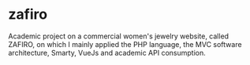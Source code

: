 # zafiro
Academic project on a commercial women's jewelry website, called ZAFIRO, on which I mainly applied the PHP language, the MVC software architecture, Smarty, VueJs and academic API consumption.
